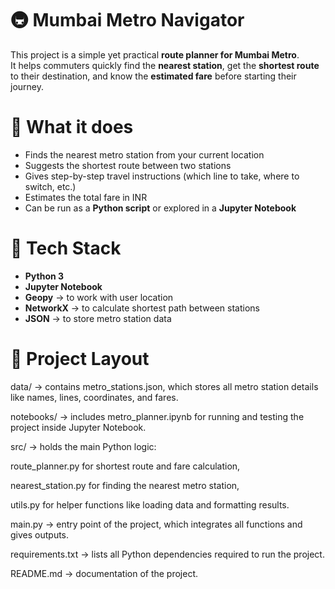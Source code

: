 # 🚇 Mumbai Metro Navigator

This project is a simple yet practical **route planner for Mumbai Metro**.  
It helps commuters quickly find the **nearest station**, get the **shortest route** to their destination, and know the **estimated fare** before starting their journey.  

# 🤖 What it does
- Finds the nearest metro station from your current location  
- Suggests the shortest route between two stations  
- Gives step-by-step travel instructions (which line to take, where to switch, etc.)  
- Estimates the total fare in INR  
- Can be run as a **Python script** or explored in a **Jupyter Notebook**  


# 📒 Tech Stack
- **Python 3**  
- **Jupyter Notebook**  
- **Geopy** → to work with user location  
- **NetworkX** → to calculate shortest path between stations  
- **JSON** → to store metro station data  

# 📂 Project Layout

data/ → contains metro_stations.json, which stores all metro station details like names, lines, coordinates, and fares.

notebooks/ → includes metro_planner.ipynb for running and testing the project inside Jupyter Notebook.

src/ → holds the main Python logic:

route_planner.py for shortest route and fare calculation,

nearest_station.py for finding the nearest metro station,

utils.py for helper functions like loading data and formatting results.


main.py → entry point of the project, which integrates all functions and gives outputs.

requirements.txt → lists all Python dependencies required to run the project.

README.md → documentation of the project.
